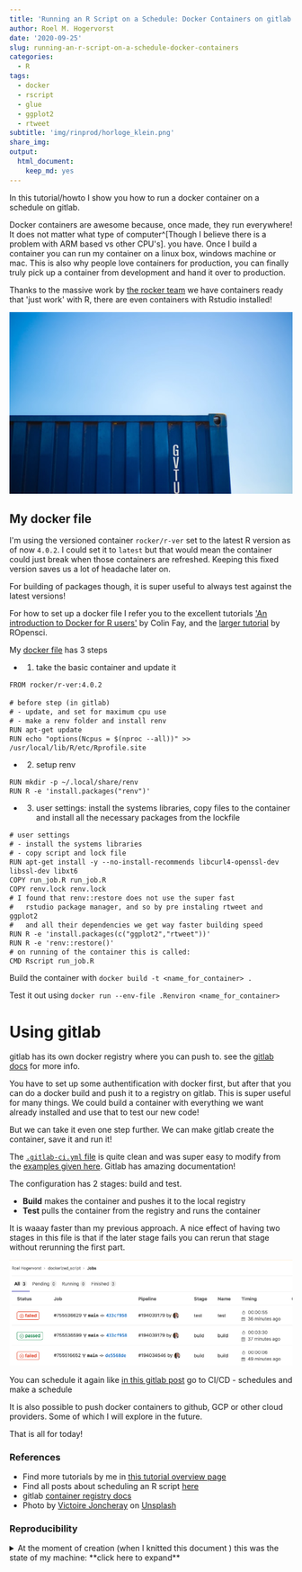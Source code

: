 ```yaml
---
title: 'Running an R Script on a Schedule: Docker Containers on gitlab'
author: Roel M. Hogervorst
date: '2020-09-25'
slug: running-an-r-script-on-a-schedule-docker-containers
categories:
  - R
tags:
  - docker
  - rscript
  - glue
  - ggplot2
  - rtweet
subtitle: 'img/rinprod/horloge_klein.png'
share_img: 
output:
  html_document:
    keep_md: yes
---
```


<!-- useful settings for rmarkdown-->


<!-- content -->
In this tutorial/howto I show you how to run a docker container on a schedule on gitlab. 

Docker containers are awesome because, once made, they run everywhere! It does not matter what type of computer^[Though I believe there is a problem with ARM based vs other CPU's]. you have. Once I build a container you can run my container on a linux box, windows machine or mac. This is also why people love containers for production, you can finally truly pick up a container from development and hand it over to production. 

Thanks to the massive work by [the rocker team](https://github.com/rocker-org/rocker)
we have containers ready that 'just work' with R, there are
even containers with Rstudio installed! 

![](victoire-joncheray-XsP7GCLMWjM-unsplash.jpg)

## My docker file
I'm using the versioned container `rocker/r-ver` set to
the latest R version as of now `4.0.2`. I could set it to
`latest` but that would mean the container could just break when
those containers are refreshed. Keeping this fixed version 
saves us a lot of headache later on. 

For building of packages though, it is super useful to always test against the latest versions!

For how to set up a docker file I refer you to the excellent tutorials ['An introduction to Docker for R users'](https://colinfay.me/docker-r-reproducibility/) by Colin Fay, and the [larger tutorial](https://ropenscilabs.github.io/r-docker-tutorial/) by ROpensci. 

My [docker file](https://github.com/RMHogervorst/invertedushape/blob/main/Dockerfile) has 3 steps

- 1. take the basic container and update it

```
FROM rocker/r-ver:4.0.2

# before step (in gitlab)
# - update, and set for maximum cpu use
# - make a renv folder and install renv
RUN apt-get update
RUN echo "options(Ncpus = $(nproc --all))" >> /usr/local/lib/R/etc/Rprofile.site
```
- 2. setup renv

```
RUN mkdir -p ~/.local/share/renv
RUN R -e 'install.packages("renv")'
```

- 3. user settings: install the systems libraries, copy files to the container and install all the necessary packages from the lockfile

```
# user settings
# - install the systems libraries
# - copy script and lock file
RUN apt-get install -y --no-install-recommends libcurl4-openssl-dev libssl-dev libxt6
COPY run_job.R run_job.R
COPY renv.lock renv.lock
# I found that renv::restore does not use the super fast
#   rstudio package manager, and so by pre instaling rtweet and ggplot2
#   and all their dependencies we get way faster building speed
RUN R -e 'install.packages(c("ggplot2","rtweet"))'
RUN R -e 'renv::restore()'
# on running of the container this is called:
CMD Rscript run_job.R
```

Build the container with `docker build -t <name_for_container> .`

Test it out using `docker run --env-file .Renviron <name_for_container>`

# Using gitlab 
gitlab has its own docker registry where you can push to.
see the [gitlab docs](https://gitlab.com/help/user/packages/container_registry/index) for more info.

You have to set up some authentification with docker first,
but after that you can do a docker build and push it to a registry on gitlab. This is super useful for many things. We could build a container with everything we want already installed and use that to test our new code! 

But we can take it even one step further. We can make gitlab create the container, save it and run it!

The [`.gitlab-ci.yml` file](https://gitlab.com/rmhogervorst/dockerized_script/-/blob/main/.gitlab-ci.yml) is quite clean and was super easy 
to modify from the [examples given here](https://gitlab.com/help/user/packages/container_registry/index#container-registry-examples-with-gitlab-cicd). Gitlab has amazing documentation!

The configuration has 2 stages: build and test.

- **Build** makes the container and pushes it to the local registry
- **Test** pulls the container from the registry and runs the container

It is waaay faster than my previous approach.
A nice effect of having two stages in this file is that if the later stage fails you can rerun that stage without rerunning the first part.

![Image that shows step 1 had success, but 2 not](step_1_succes.png)



You can schedule it again like [in this gitlab post](http://localhost:1313/blog/2020/09/24/running-an-r-script-on-a-schedule-gitlab/) go to CI/CD - schedules and make a schedule


It is also possible to push docker containers to github, GCP or other cloud providers. Some of which I will explore in the future. 

That is all for today!


### References
- Find more tutorials by me in [this tutorial overview page](https://blog.rmhogervorst.nl//tags/tutorial/)
- Find all posts about scheduling an R script [here](https://blog.rmhogervorst.nl/tags/scheduling/)
- gitlab [container registry docs](https://gitlab.com/help/user/packages/container_registry/index)
- <span>Photo by <a href="https://unsplash.com/@victoire_jonch?utm_source=unsplash&amp;utm_medium=referral&amp;utm_content=creditCopyText">Victoire Joncheray</a> on <a href="https://unsplash.com/s/photos/container?utm_source=unsplash&amp;utm_medium=referral&amp;utm_content=creditCopyText">Unsplash</a></span>

### Reproducibility
<details>
<summary> At the moment of creation (when I knitted this document ) this was the state of my machine: **click here to expand** </summary>

```r 
sessioninfo::session_info()
```

```
─ Session info ───────────────────────────────────────────────────────────────
 setting  value                       
 version  R version 4.0.2 (2020-06-22)
 os       macOS Catalina 10.15.6      
 system   x86_64, darwin17.0          
 ui       X11                         
 language (EN)                        
 collate  en_US.UTF-8                 
 ctype    en_US.UTF-8                 
 tz       Europe/Amsterdam            
 date     2020-09-25                  

─ Packages ───────────────────────────────────────────────────────────────────
 package     * version date       lib source        
 assertthat    0.2.1   2019-03-21 [1] CRAN (R 4.0.0)
 cli           2.0.2   2020-02-28 [1] CRAN (R 4.0.0)
 crayon        1.3.4   2017-09-16 [1] CRAN (R 4.0.0)
 digest        0.6.25  2020-02-23 [1] CRAN (R 4.0.0)
 evaluate      0.14    2019-05-28 [1] CRAN (R 4.0.0)
 fansi         0.4.1   2020-01-08 [1] CRAN (R 4.0.0)
 glue          1.4.1   2020-05-13 [1] CRAN (R 4.0.1)
 htmltools     0.5.0   2020-06-16 [1] CRAN (R 4.0.1)
 knitr         1.29    2020-06-23 [1] CRAN (R 4.0.1)
 magrittr      1.5     2014-11-22 [1] CRAN (R 4.0.0)
 rlang         0.4.7   2020-07-09 [1] CRAN (R 4.0.2)
 rmarkdown     2.3     2020-06-18 [1] CRAN (R 4.0.1)
 sessioninfo   1.1.1   2018-11-05 [1] CRAN (R 4.0.1)
 stringi       1.4.6   2020-02-17 [1] CRAN (R 4.0.0)
 stringr       1.4.0   2019-02-10 [1] CRAN (R 4.0.0)
 withr         2.2.0   2020-04-20 [1] CRAN (R 4.0.2)
 xfun          0.15    2020-06-21 [1] CRAN (R 4.0.2)
 yaml          2.2.1   2020-02-01 [1] CRAN (R 4.0.0)

[1] /Library/Frameworks/R.framework/Versions/4.0/Resources/library
```

</details>
